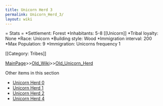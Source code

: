 ```yaml
---
title: Unicorn Herd 3
permalink: Unicorn_Herd_3/
layout: wiki
---
```

= Stats =
*Settlement: Forest
*Inhabitants: 5-8 [[Unicorn]]
*Tribal loyalty: None 
*Race: Unicorn
*Building style: Wood 
*Immigration interval: 200
*Max Population: 9 
*Immigration: Unicorns frequency 1  

[[Category: Tribes]]

[MainPage](/keeperrl_wiki/ "wikilink")>>[Old_Wiki](/keeperrl_wiki/Old_Wiki "wikilink")>>[Old_Unicorn_Herd](/keeperrl_wiki/Old_Unicorn_Herd "wikilink")

Other items in this section
-    [Unicorn Herd 0](/keeperrl_wiki/Unicorn_Herd_0 "wikilink")
-    [Unicorn Herd 1](/keeperrl_wiki/Unicorn_Herd_1 "wikilink")
-    [Unicorn Herd 2](/keeperrl_wiki/Unicorn_Herd_2 "wikilink")
-    [Unicorn Herd 4](/keeperrl_wiki/Unicorn_Herd_4 "wikilink")
